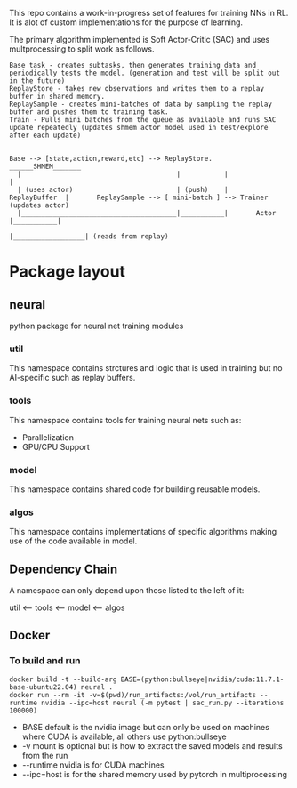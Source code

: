 This repo contains a work-in-progress set of features for training NNs in RL.
It is alot of custom implementations for the purpose of learning.

The primary algorithm implemented is Soft Actor-Critic (SAC) and uses multprocessing to split work as follows.
```
Base task - creates subtasks, then generates training data and periodically tests the model. (generation and test will be split out in the future)
ReplayStore - takes new observations and writes them to a replay buffer in shared memory.
ReplaySample - creates mini-batches of data by sampling the replay buffer and pushes them to training task.
Train - Pulls mini batches from the queue as available and runs SAC update repeatedly (updates shmem actor model used in test/explore after each update)


Base --> [state,action,reward,etc] --> ReplayStore.    ______SHMEM_______
  |                                       |           |                  |
  | (uses actor)                          | (push)    |    ReplayBuffer  |       ReplaySample --> [ mini-batch ] --> Trainer (updates actor)           
  |_______________________________________|___________|       Actor      |___________|
                                                      |__________________| (reads from replay)
```

# Package layout
## neural
python package for neural net training modules

### util
This namespace contains strctures and logic that is used in training but no AI-specific
such as replay buffers.

### tools
This namespace contains tools for training neural nets such as:
* Parallelization
* GPU/CPU Support

### model
This namespace contains shared code for building reusable models.

### algos
This namespace contains implementations of specific algorithms making use of the code available in model.

## Dependency Chain
A namespace can only depend upon those listed to the left of it:

util <-- tools <-- model <-- algos

## Docker

### To build and run
```
docker build -t --build-arg BASE=(python:bullseye|nvidia/cuda:11.7.1-base-ubuntu22.04) neural .
docker run --rm -it -v=$(pwd)/run_artifacts:/vol/run_artifacts --runtime nvidia --ipc=host neural (-m pytest | sac_run.py --iterations 100000)
```
* BASE default is the nvidia image but can only be used on machines where CUDA is available, all others use python:bullseye
* -v mount is optional but is how to extract the saved models and results from the run
* --runtime nvidia is for CUDA machines
* --ipc=host is for the shared memory used by pytorch in multiprocessing
